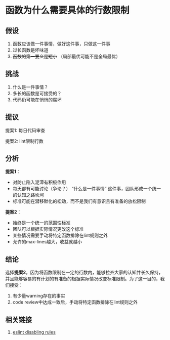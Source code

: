 # 函数为什么需要具体的行数限制

## 假设

1. 函数应该做一件事情，做好这件事，只做这一件事
2. 过长函数是坏味道
3. ~~函数的第一要义是短小~~ （局部最优可能不是全局最优）

## 挑战

1. 什么是一件事情？
2. 多长的函数是可接受的？
3. 代码仍可能在悄悄的腐坏

## 提议

提案1: 每日代码审查

提案2: lint限制行数

## 分析

**提案1**：

- 对防止陷入泥潭有积极作用
- 每天都有可能讨论（争论？） “什么是一件事情” 这件事，团队形成一个统一的认知之路坎坷
- 标准可能在潜移默化的松动，而不是我们有意识且有准备的放松限制

**提案2**：

- 始终是一个统一的范围性标准
- 团队可以根据实际情况更改这个标准
- 某些情况需要手动将特定函数排除在lint规则之外
- 允许的max-lines越大，收益就越小

## 结论

选择**提案2**，因为将函数限制在一定的行数内，能够拉齐大家的认知并长久保持，并且能够容易的有计划的有准备的根据实际情况改变标准限制。为了这一目的，我们接受：

1. 有少量warning存在的事实
2. code review中达成一致后，手动将特定函数排除在lint规则之外

## 相关链接

1. [eslint disabling rules](https://eslint.org/docs/latest/user-guide/configuring/rules#disabling-rules)

